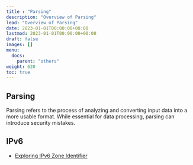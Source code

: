 ```yaml
---
title : "Parsing"
description: "Overview of Parsing"
lead: "Overview of Parsing"
date: 2023-01-01T00:00:00+00:00
lastmod: 2023-01-01T00:00:00+00:00
draft: false
images: []
menu:
  docs:
    parent: "others"
weight: 620
toc: true
---
```


## Parsing

Parsing refers to the process of analyzing and converting input data into a more usable format. While essential for data processing, parsing can introduce security mistakes.

## IPv6

- [Exploring IPv6 Zone Identifier](https://blog.slonser.info/posts/ipv6-zones/)